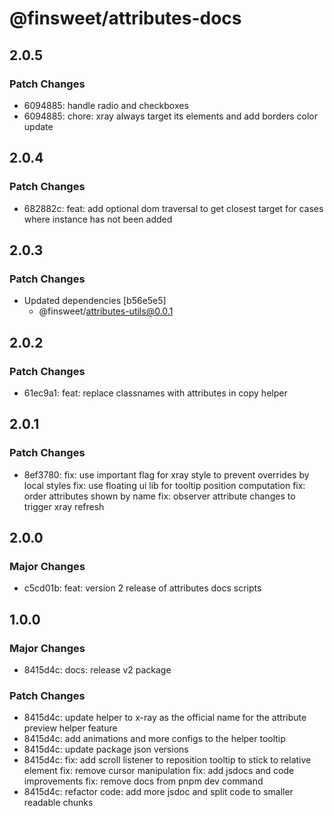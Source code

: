 # @finsweet/attributes-docs

## 2.0.5

### Patch Changes

- 6094885: handle radio and checkboxes
- 6094885: chore: xray always target its elements and add borders color update

## 2.0.4

### Patch Changes

- 682882c: feat: add optional dom traversal to get closest target for cases where instance has not been added

## 2.0.3

### Patch Changes

- Updated dependencies [b56e5e5]
  - @finsweet/attributes-utils@0.0.1

## 2.0.2

### Patch Changes

- 61ec9a1: feat: replace classnames with attributes in copy helper

## 2.0.1

### Patch Changes

- 8ef3780: fix: use important flag for xray style to prevent overrides by local styles
  fix: use floating ui lib for tooltip position computation
  fix: order attributes shown by name
  fix: observer attribute changes to trigger xray refresh

## 2.0.0

### Major Changes

- c5cd01b: feat: version 2 release of attributes docs scripts

## 1.0.0

### Major Changes

- 8415d4c: docs: release v2 package

### Patch Changes

- 8415d4c: update helper to x-ray as the official name for the attribute preview helper feature
- 8415d4c: add animations and more configs to the helper tooltip
- 8415d4c: update package json versions
- 8415d4c: fix: add scroll listener to reposition tooltip to stick to relative element
  fix: remove cursor manipulation
  fix: add jsdocs and code improvements
  fix: remove docs from pnpm dev command
- 8415d4c: refactor code: add more jsdoc and split code to smaller readable chunks
